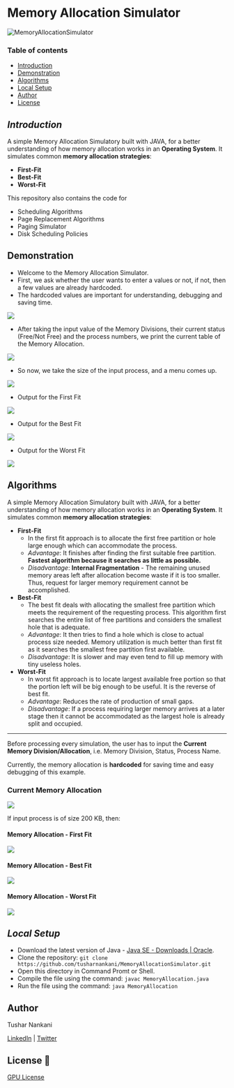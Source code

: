 # Memory Allocation Simulator

![MemoryAllocationSimulator](https://socialify.git.ci/tusharnankani/MemoryAllocationSimulator/image?description=1&font=Raleway&forks=1&issues=1&language=1&owner=1&pattern=Circuit%20Board&pulls=1&stargazers=1&theme=Dark)

### Table of contents

-   [Introduction](#introduction)
-   [Demonstration](#demonstration)
-   [Algorithms](#algorithms)
-   [Local Setup](#local-setup)
-   [Author](#author)
-   [License](#license-)

## _Introduction_

A simple Memory Allocation Simulatory built with JAVA, for a better understanding of how memory allocation works in an **Operating System**. It simulates common **memory allocation strategies**:

-   **First-Fit**
-   **Best-Fit**
-   **Worst-Fit**

This repository also contains the code for

-   Scheduling Algorithms
-   Page Replacement Algorithms
-   Paging Simulator
-   Disk Scheduling Policies

## Demonstration

-   Welcome to the Memory Allocation Simulator.
-   First, we ask whether the user wants to enter a values or not, if not, then a few values are already hardcoded.
-   The hardcoded values are important for understanding, debugging and saving time.

![](image/README/1615909517978.png)

-   After taking the input value of the Memory Divisions, their current status (Free/Not Free) and the process numbers, we print the current table of the Memory Allocation.

![](image/README/1615565277496.png)

-   So now, we take the size of the input process, and a menu comes up.

![](image/README/1615576690655.png)

-   Output for the First Fit

![](image/README/1615576752475.png)

-   Output for the Best Fit

![](image/README/1615576776052.png)

-   Output for the Worst Fit

![](image/README/1615576798291.png)

## Algorithms

A simple Memory Allocation Simulatory built with JAVA, for a better understanding of how memory allocation works in an **Operating System**. It simulates common **memory allocation strategies**:

-   **First-Fit**
    -   In the first fit approach is to allocate the first free partition or hole large enough which can accommodate the process.
    -   _Advantage_: It finishes after finding the first suitable free partition. **Fastest algorithm because it searches as little as possible.**
    -   _Disadvantage_: **Internal Fragmentation** - The remaining unused memory areas left after allocation become waste if it is too smaller. Thus, request for larger memory requirement cannot be accomplished.
-   **Best-Fit**
    -   The best fit deals with allocating the smallest free partition which meets the requirement of the requesting process. This algorithm first searches the entire list of free partitions and considers the smallest hole that is adequate.
    -   _Advantage_: It then tries to find a hole which is close to actual process size needed. Memory utilization is much better than first fit as it searches the smallest free partition first available.
    -   _Disadvantage_: It is slower and may even tend to fill up memory with tiny useless holes.
-   **Worst-Fit**
    -   In worst fit approach is to locate largest available free portion so that the portion left will be big enough to be useful. It is the reverse of best fit.
    -   _Advantage_: Reduces the rate of production of small gaps.
    -   _Disadvantage_: If a process requiring larger memory arrives at a later stage then it cannot be accommodated as the largest hole is already split and occupied.

---

Before processing every simulation, the user has to input the **Current Memory Division/Allocation**, i.e. Memory Division, Status, Process Name.

Currently, the memory allocation is **hardcoded** for saving time and easy debugging of this example.

### Current Memory Allocation

![](image/README/1614853595820.png)

If input process is of size 200 KB, then:

#### Memory Allocation - First Fit

![](image/README/1614854405430.png)

#### Memory Allocation - Best Fit

![](image/README/1614854456549.png)

#### Memory Allocation - Worst Fit

![](image/README/1614854479103.png)

## _Local Setup_

-   Download the latest version of Java - [Java SE - Downloads | Oracle](https://www.oracle.com/java/technologies/javase-downloads.html).
-   Clone the repository: `git clone https://github.com/tusharnankani/MemoryAllocationSimulator.git`
-   Open this directory in Command Promt or Shell.
-   Compile the file using the command: `javac MemoryAllocation.java`
-   Run the file using the command: `java MemoryAllocation`

## Author

Tushar Nankani

[LinkedIn](https://www.linkedin.com/in/tusharnankani/) | [Twitter](https://twitter.com/tusharnankanii)

## License 📜

[GPU License](https://github.com/tusharnankani/MemoryAllocationSimulator/blob/master/LICENSE)
